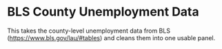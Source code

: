 # BLS County Unemployment Data
This takes the county-level unemployment data from BLS (https://www.bls.gov/lau/#tables) and cleans them into one usable panel. 
